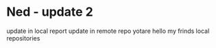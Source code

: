 # Ned - update 2
update in local report
update in remote repo yotare
hello my frinds
local repositories
